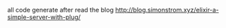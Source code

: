 all code generate after read the  blog http://blog.simonstrom.xyz/elixir-a-simple-server-with-plug/
